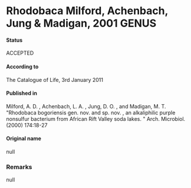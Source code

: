# Rhodobaca Milford, Achenbach, Jung & Madigan, 2001 GENUS

#### Status
ACCEPTED

#### According to
The Catalogue of Life, 3rd January 2011

#### Published in
Milford, A. D. , Achenbach, L. A. , Jung, D. O. , and Madigan, M. T. "Rhodobaca bogoriensis gen. nov. and sp. nov. , an alkaliphilic purple nonsulfur bacterium from African Rift Valley soda lakes. " Arch. Microbiol. (2000) 174:18-27

#### Original name
null

### Remarks
null